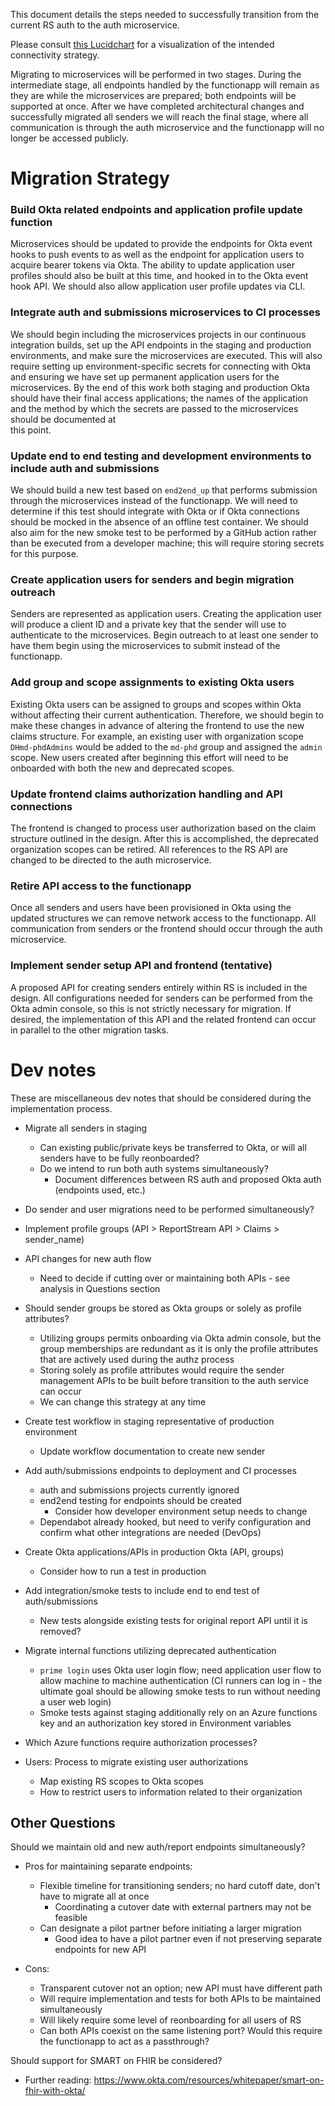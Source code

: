 This document details the steps needed to successfully transition from the current RS auth to the auth microservice.

Please consult [this Lucidchart](http://lucidgov.app/lucidchart/1ad27194-a283-4a38-85e4-132d7e9cf5e3/edit?page=~G0RZ44nv8oX) 
for a visualization of the intended connectivity strategy. 

Migrating to microservices will be performed in two stages. During the intermediate stage, all endpoints handled by the
functionapp will remain as they are while the microservices are prepared; both endpoints will be supported at once. 
After we have completed architectural changes and successfully migrated all senders we will reach the final stage, where
all communication is through the auth microservice and the functionapp will no longer be accessed publicly.

# Migration Strategy #

### Build Okta related endpoints and application profile update function ###
Microservices should be updated to provide the endpoints for Okta event hooks to push events to as well as the endpoint
for application users to acquire bearer tokens via Okta. The ability to update application user profiles should also be
built at this time, and hooked in to the Okta event hook API. We should also allow application user profile updates via 
CLI.

### Integrate auth and submissions microservices to CI processes ###
We should begin including the microservices projects in our continuous integration builds, set up the API endpoints in
the staging and production environments, and make sure the microservices are executed. This will also require setting up
environment-specific secrets for connecting with Okta and ensuring we have set up permanent application users for the 
microservices. By the end of this work both staging and production Okta should have their final access applications; the 
names of the application and the method by which the secrets are passed to the microservices should be documented at \
this point.

### Update end to end testing and development environments to include auth and submissions ###
We should build a new test based on `end2end_up` that performs submission through the microservices instead of the
functionapp. We will need to determine if this test should integrate with Okta or if Okta connections should be mocked
in the absence of an offline test container. We should also aim for the new smoke test to be performed by a GitHub
action rather than be executed from a developer machine; this will require storing secrets for this purpose.

### Create application users for senders and begin migration outreach ###
Senders are represented as application users. Creating the application user will produce a client ID and a private key
that the sender will use to authenticate to the microservices. Begin outreach to at least one sender to have them begin
using the microservices to submit instead of the functionapp.

### Add group and scope assignments to existing Okta users ###
Existing Okta users can be assigned to groups and scopes within Okta without affecting their current authentication.
Therefore, we should begin to make these changes in advance of altering the frontend to use the new claims structure.
For example, an existing user with organization scope `DHmd-phdAdmins` would be added to the `md-phd` group and assigned
the `admin` scope. New users created after beginning this effort will need to be onboarded with both the new and 
deprecated scopes.

### Update frontend claims authorization handling and API connections ###
The frontend is changed to process user authorization based on the claim structure outlined in the design. After this is
accomplished, the deprecated organization scopes can be retired. All references to the RS API are changed to be directed
to the auth microservice. 

### Retire API access to the functionapp ###
Once all senders and users have been provisioned in Okta using the updated structures we can remove network access to
the functionapp. All communication from senders or the frontend should occur through the auth microservice.

### Implement sender setup API and frontend (tentative) ###
A proposed API for creating senders entirely within RS is included in the design. All configurations needed for senders
can be performed from the Okta admin console, so this is not strictly necessary for migration. If desired, the 
implementation of this API and the related frontend can occur in parallel to the other migration tasks.

# Dev notes #
These are miscellaneous dev notes that should be considered during the implementation process.

* Migrate all senders in staging
    * Can existing public/private keys be transferred to Okta, or will all senders have to be fully reonboarded?
    * Do we intend to run both auth systems simultaneously?
        * Document differences between RS auth and proposed Okta auth (endpoints used, etc.)

* Do sender and user migrations need to be performed simultaneously?


* Implement profile groups (API > ReportStream API > Claims > sender_name)
* API changes for new auth flow
    * Need to decide if cutting over or maintaining both APIs - see analysis in Questions section
* Should sender groups be stored as Okta groups or solely as profile attributes?
    * Utilizing groups permits onboarding via Okta admin console, but the group memberships are redundant as it is only
      the profile attributes that are actively used during the authz process
    * Storing solely as profile attributes would require the sender management APIs to be built before transition to the
      auth service can occur
    * We can change this strategy at any time
* Create test workflow in staging representative of production environment
    * Update workflow documentation to create new sender
* Add auth/submissions endpoints to deployment and CI processes
    * auth and submissions projects currently ignored
    * end2end testing for endpoints should be created
        * Consider how developer environment setup needs to change
    * Dependabot already hooked, but need to verify configuration and confirm what other integrations are needed (DevOps)
* Create Okta applications/APIs in production Okta (API, groups)
    * Consider how to run a test in production
* Add integration/smoke tests to include end to end test of auth/submissions
    * New tests alongside existing tests for original report API until it is removed?
* Migrate internal functions utilizing deprecated authentication
    * `prime login` uses Okta user login flow; need application user flow to allow machine to machine authentication (CI
      runners can log in - the ultimate goal should be allowing smoke tests to run without needing a user web login)
    * Smoke tests against staging additionally rely on an Azure functions key and an authorization key stored in
      Environment variables
* Which Azure functions require authorization processes?
* Users: Process to migrate existing user authorizations
    * Map existing RS scopes to Okta scopes
    * How to restrict users to information related to their organization

## Other Questions ##

Should we maintain old and new auth/report endpoints simultaneously?

* Pros for maintaining separate endpoints:
  * Flexible timeline for transitioning senders; no hard cutoff date, don't have to migrate all at once
    * Coordinating a cutover date with external partners may not be feasible
  * Can designate a pilot partner before initiating a larger migration
    * Good idea to have a pilot partner even if not preserving separate endpoints for new API 

* Cons:
  * Transparent cutover not an option; new API must have different path
  * Will require implementation and tests for both APIs to be maintained simultaneously
  * Will likely require some level of reonboarding for all users of RS
  * Can both APIs coexist on the same listening port? Would this require the functionapp to act as a passthrough?


Should support for SMART on FHIR be considered?
* Further reading: https://www.okta.com/resources/whitepaper/smart-on-fhir-with-okta/
